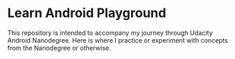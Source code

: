 # Learn Android Playground

This repository is intended to accompany my journey through Udacity Android Nanodegree. Here is where I practice or experiment with concepts from the Nanodegree or otherwise.